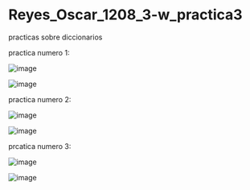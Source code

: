 # Reyes_Oscar_1208_3-w_practica3
practicas sobre diccionarios

practica numero 1:

![image](https://github.com/user-attachments/assets/f23b0eaa-2b48-4d38-ae36-0ab3b393dac8)

![image](https://github.com/user-attachments/assets/cc6d39c2-4867-401c-a5f0-6568ff9d044b)


practica numero 2:

![image](https://github.com/user-attachments/assets/39e2ad83-19ed-440a-aa66-c62d43cccf8b)

![image](https://github.com/user-attachments/assets/c89bcd23-0ca4-4099-9580-6591d829199b)


prcatica numero 3:

![image](https://github.com/user-attachments/assets/960283fc-2289-4f67-b57a-ff773170dc8e)

![image](https://github.com/user-attachments/assets/087501ef-11d9-489a-b478-bc3e01084426)
